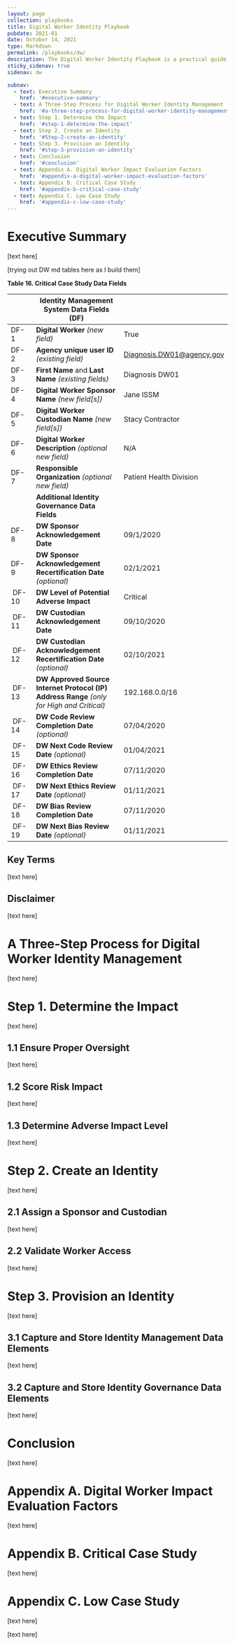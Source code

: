 ```yaml
---
layout: page
collection: playbooks
title: Digital Worker Identity Playbook 
pubdate: 2021-01
date: October 14, 2021
type: Markdown
permalink: /playbooks/dw/ 
description: The Digital Worker Identity Playbook is a practical guide for managing digital worker identities.
sticky_sidenav: true
sidenav: dw

subnav:
  - text: Executive Summary
    href: '#executive-summary'
  - text: A Three-Step Process for Digital Worker Identity Management
    href: '#a-three-step-process-for-digital-worker-identity-management'
  - text: Step 1. Determine the Impact
    href: '#step-1-determine-the-impact'
  - text: Step 2. Create an Identity
    href: '#Step-2-create-an-identity'
  - text: Step 3. Provision an Identity
    href: '#step-3-provision-an-identity'
  - text: Conclusion
    href: '#conclusion'
  - text: Appendix A. Digital Worker Impact Evaluation Factors
    href: '#appendix-a-digital-worker-impact-evaluation-factors'
  - text: Appendix B. Critical Case Study
    href: '#appendix-b-critical-case-study'
  - text: Appendix C. Low Case Study
    href: '#appendix-c-low-case-study'
---
```


# Executive Summary

[text here]

[trying out DW md tables here as I build them]


**Table 16. Critical Case Study Data Fields**

|      | **Identity Management System Data Fields (DF)** |     |
| ----- | ----- | ------------ | 
| DF-1 | **Digital Worker** _(new field)_ | True |
| DF-2 | **Agency unique user ID** _(existing field)_ | Diagnosis.DW01@agency.gov |
| DF-3 | **First Name** and **Last Name** _(existing fields)_ | Diagnosis DW01 |
| DF-4 | **Digital Worker Sponsor Name** _(new field[s])_ | Jane ISSM |
| DF-5 | **Digital Worker Custodian Name** _(new field[s])_ | Stacy Contractor |
| DF-6 | **Digital Worker Description** _(optional new field)_ | N/A |
| DF-7 | **Responsible Organization** _(optional new field)_ | Patient Health Division |
|      | **Additional Identity Governance Data Fields** |     |
| DF-8 | **DW Sponsor Acknowledgement Date** | 09/1/2020 |
| DF-9 | **DW Sponsor Acknowledgement Recertification Date** _(optional)_ | 02/1/2021 |
| &nbsp;DF-10&nbsp;&nbsp;&nbsp;&nbsp; | **DW Level of Potential Adverse Impact** | Critical |
| &nbsp;DF-11&nbsp;&nbsp;&nbsp;&nbsp; | **DW Custodian Acknowledgement Date** | 09/10/2020 |
| &nbsp;DF-12&nbsp;&nbsp;&nbsp;&nbsp; | **DW Custodian Acknowledgement Recertification Date** _(optional)_ | 02/10/2021 |
| &nbsp;DF-13&nbsp;&nbsp;&nbsp;&nbsp; | **DW Approved Source Internet Protocol (IP)<br>Address Range** _(only for High and Critical)_ | 192.168.0.0/16 |
| &nbsp;DF-14&nbsp;&nbsp;&nbsp;&nbsp; | **DW Code Review Completion Date** _(optional)_ | 07/04/2020 |
| &nbsp;DF-15&nbsp;&nbsp;&nbsp;&nbsp; | **DW Next Code Review Date** _(optional)_ | 01/04/2021 |
| &nbsp;DF-16&nbsp;&nbsp;&nbsp;&nbsp; | **DW Ethics Review Completion Date** | 07/11/2020 |
| &nbsp;DF-17&nbsp;&nbsp;&nbsp;&nbsp; | **DW Next Ethics Review Date** _(optional)_ | 01/11/2021 |
| &nbsp;DF-18&nbsp;&nbsp;&nbsp;&nbsp; | **DW Bias Review Completion Date** | 07/11/2020 |
| &nbsp;DF-19&nbsp;&nbsp;&nbsp;&nbsp; | **DW Next Bias Review Date** _(optional)_ | 01/11/2021 |








## Key Terms 

[text here]

## Disclaimer 

[text here]

# A Three-Step Process for Digital Worker Identity Management

[text here]

# Step 1. Determine the Impact

[text here]

## 1.1 Ensure Proper Oversight 

[text here]

## 1.2 Score Risk Impact 

[text here]

## 1.3 Determine Adverse Impact Level 

[text here]

# Step 2. Create an Identity

[text here]

## 2.1 Assign a Sponsor and Custodian 

[text here]

## 2.2 Validate Worker Access 

[text here]

# Step 3. Provision an Identity

[text here]

## 3.1 Capture and Store Identity Management Data Elements 

[text here]

## 3.2 Capture and Store Identity Governance Data Elements 

[text here]

# Conclusion

[text here]

# Appendix A. Digital Worker Impact Evaluation Factors

[text here]

# Appendix B. Critical Case Study

[text here]

# Appendix C. Low Case Study

[text here]

[text here]

